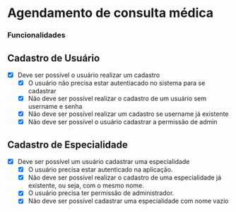# Agendamento de consulta médica

### **Funcionalidades**

## **Cadastro de Usuário**

- [x] Deve ser possível o usuário realizar um cadastro
  - [x] O usuário não precisa estar autentiacado no sistema para se cadastrar
  - [x] Não deve ser possível realizar o cadastro de um usuário sem username e senha
  - [x] Não deve ser possível realizar um cadastro se username já existente
  - [x] Não deve ser possível o usuário cadastrar a permissão de admin

## **Cadastro de Especialidade**

- [x] Deve ser possível um usuário cadastrar uma especialidade
  - [x] O usuário precisa estar autenticado na aplicação.
  - [x] Não deve ser possível realizar o cadastro de uma especialidade já existente, ou seja, com o mesmo nome.
  - [x] O usuário precisa ter permissão de administrador.
  - [x] Não deve ser possível cadastrar uma especialidade com nome vazio
